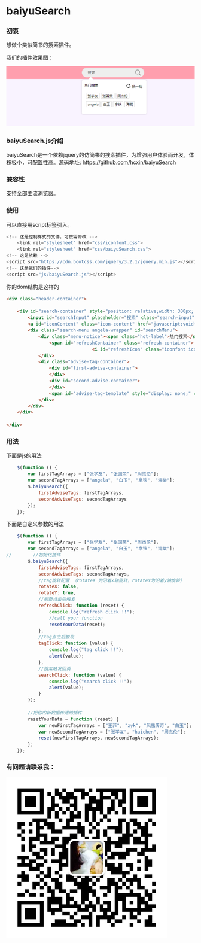 # baiyuSearch
### 初衷

想做个类似简书的搜索插件。

我们的插件效果图：


![image](https://github.com/hcxin/baiyuSearch/blob/master/images/demo.png)

### baiyuSearch.js介绍
baiyuSearch是一个依赖jquery的仿简书的搜索插件，为增强用户体验而开发，体积极小，可配置性高。源码地址: https://github.com/hcxin/baiyuSearch

### 兼容性
支持全部主流浏览器。


### 使用
可以直接用script标签引入。

```javascript
<!-- 这是控制样式的文件，可按需修改 -->
    <link rel="stylesheet" href="css/iconfont.css">
    <link rel="stylesheet" href="css/baiyuSearch.css">
<!-- 这是依赖 -->
<script src="https://cdn.bootcss.com/jquery/3.2.1/jquery.min.js"></script>
<!-- 这是我们的插件-->
<script src="js/baiyuSearch.js"></script>
```

你的dom结构是这样的

```html
<div class="header-container">

    <div id="search-container" style="position: relative;width: 300px; margin-left: 60%;">
        <input id="searchInput" placeholder="搜索" class="search-input">
        <a id="iconContent" class="icon-content" href="javascript:void(0);"><i class="iconfont icon-search"></i></a>
        <div class="search-menu angela-wrapper" id="searchMenu">
            <div class="menu-notice"><span class="hot-label">热门搜索</span>
                <span id="refreshContainer" class="refresh-container">
                                <i id="refreshIcon" class="iconfont icon-shuaxin refresh-icon-btn"></i> <span>换一批</span></span>
            </div>
            <div class="advise-tag-container">
                <div id="first-advise-container">
                </div>
                <div id="second-advise-container">
                </div>
                <span id="advise-tag-template" style="display: none;" class="advise-tag advise-tag-transform"></span>
            </div>
        </div>
    </div>

</div>
```

### 用法
下面是js的用法

```javascript
    $(function () {
        var firstTagArrays = ["张学友", "张国荣", "周杰伦"];
        var secondTagArrays = ["angela", "白玉", "拿铁", "海棠"];
        $.baiyuSearch({
            firstAdviseTags: firstTagArrays,
            secondAdviseTags: secondTagArrays
        });
    });
```

下面是自定义参数的用法

```javascript
    $(function () {
        var firstTagArrays = ["张学友", "张国荣", "周杰伦"];
        var secondTagArrays = ["angela", "白玉", "拿铁", "海棠"];
//        //初始化插件
        $.baiyuSearch({
            firstAdviseTags: firstTagArrays,
            secondAdviseTags: secondTagArrays,
            //tag旋转配置 （rotateX 为沿着x轴旋转，rotateY为沿着y轴旋转）
            rotateX: false,
            rotateY: true,
            //刷新点击后触发
            refreshClick: function (reset) {
                console.log("refresh click !!");
                //call your function
                resetYourData(reset);
            },
            //tag点击后触发
            tagClick: function (value) {
                console.log("tag click !!");
                alert(value);
            },
            //搜索触发回调
            searchClick: function (value) {
                console.log("search click !!");
                alert(value);
            }
        });

        //把你的新数据传递给插件
        resetYourData = function (reset) {
            var newFirstTagArrays = ["王菲", "zyk", "凤凰传奇", "白玉"];
            var newSecondTagArrays = ["张学友", "haichen", "周杰伦"];
            reset(newFirstTagArrays, newSecondTagArrays);
        };
    });
```

### 有问题请联系我：


![image](https://github.com/hcxin/baiyuSearch/blob/master/images/wx.jpg)
